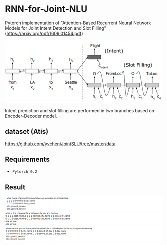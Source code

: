 # RNN-for-Joint-NLU

Pytorch implementation of "Attention-Based Recurrent Neural Network Models for Joint Intent Detection and Slot Filling" (https://arxiv.org/pdf/1609.01454.pdf)

<img src="https://github.com/DSKSD/RNN-for-Joint-NLU/raw/master/images/jointnlu0.png"/>

Intent prediction and slot filling are performed in two branches based on Encoder-Decoder model.

## dataset (Atis)
https://github.com/yvchen/JointSLU/tree/master/data 

## Requirements

* `Pytorch 0.2`

## Result

<img src="https://github.com/DSKSD/RNN-for-Joint-NLU/raw/master/images/jointnlu1.png"/>
<img src="https://github.com/DSKSD/RNN-for-Joint-NLU/raw/master/images/jointnlu2.png"/>
<img src="https://github.com/DSKSD/RNN-for-Joint-NLU/raw/master/images/jointnlu3.png"/>
